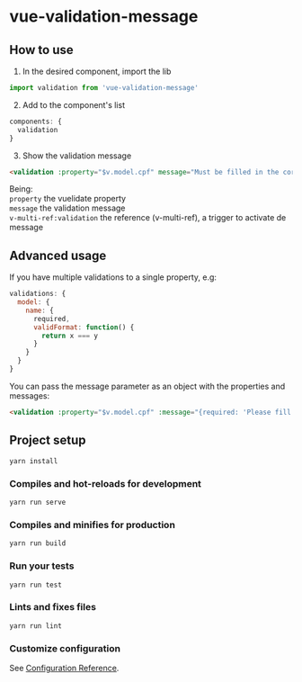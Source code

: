 # vue-validation-message

## How to use
1) In the desired component, import the lib  
```js
import validation from 'vue-validation-message'
```

2) Add to the component's list  
```js
components: {
  validation
}
```

3) Show the validation message  
```html
<validation :property="$v.model.cpf" message="Must be filled in the correct format" v-multi-ref:validation />
```

Being:  
```property``` the vuelidate property  
```message``` the validation message    
```v-multi-ref:validation``` the reference (v-multi-ref), a trigger to activate de message

## Advanced usage
If you have multiple validations to a single property, e.g:  
```js
validations: {  
  model: {  
    name: {  
      required,  
      validFormat: function() {  
        return x === y  
      }  
    }  
  }  
}  
```
You can pass the message parameter as an object with the properties and messages:  
```html
<validation :property="$v.model.cpf" :message="{required: 'Please fill out this field', validFormat: 'Must be filled in the correct format'}" v-multi-ref:validation />
```
##  

## Project setup
```
yarn install
```

### Compiles and hot-reloads for development
```
yarn run serve
```

### Compiles and minifies for production
```
yarn run build
```

### Run your tests
```
yarn run test
```

### Lints and fixes files
```
yarn run lint
```

### Customize configuration
See [Configuration Reference](https://cli.vuejs.org/config/).
